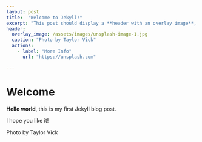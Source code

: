 ```yaml
---
layout: post
title:  "Welcome to Jekyll!"
excerpt: "This post should display a **header with an overlay image**, if the theme supports it."
header:
  overlay_image: /assets/images/unsplash-image-1.jpg
  caption: "Photo by Taylor Vick"
  actions:
    - label: "More Info"
      url: "https://unsplash.com"

---
```


# Welcome

**Hello world**, this is my first Jekyll blog post.

I hope you like it!

Photo by Taylor Vick
  